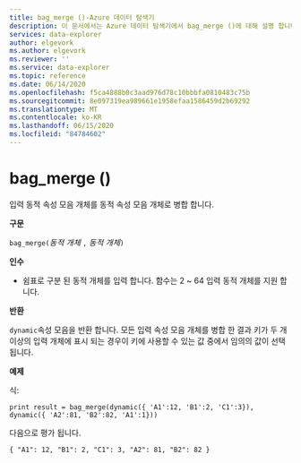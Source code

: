 ```yaml
---
title: bag_merge ()-Azure 데이터 탐색기
description: 이 문서에서는 Azure 데이터 탐색기에서 bag_merge ()에 대해 설명 합니다.
services: data-explorer
author: elgevork
ms.author: elgevork
ms.reviewer: ''
ms.service: data-explorer
ms.topic: reference
ms.date: 06/14/2020
ms.openlocfilehash: f5ca4888b0c3aad976d78c10bbbfa0810483c75b
ms.sourcegitcommit: 8e097319ea989661e1958efaa1586459d2b69292
ms.translationtype: MT
ms.contentlocale: ko-KR
ms.lasthandoff: 06/15/2020
ms.locfileid: "84784602"
---
```

# <a name="bag_merge"></a>bag_merge ()

입력 동적 속성 모음 개체를 동적 속성 모음 개체로 병합 합니다.

**구문**

`bag_merge(`*동적 개체* `,` *동적 개체*`)`

**인수**

* 쉼표로 구분 된 동적 개체를 입력 합니다. 함수는 2 ~ 64 입력 동적 개체를 지원 합니다.

**반환**

`dynamic`속성 모음을 반환 합니다. 모든 입력 속성 모음 개체를 병합 한 결과
키가 두 개 이상의 입력 개체에 표시 되는 경우이 키에 사용할 수 있는 값 중에서 임의의 값이 선택 됩니다.

**예제**

식:

`print result = bag_merge(dynamic({ 'A1':12, 'B1':2, 'C1':3}), dynamic({ 'A2':81, 'B2':82, 'A1':1}))`

다음으로 평가 됩니다.

`{
  "A1": 12,
  "B1": 2,
  "C1": 3,
  "A2": 81,
  "B2": 82
}`
